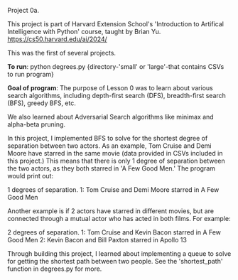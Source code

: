 Project 0a.

This project is part of Harvard Extension School's 'Introduction to Artifical Intelligence with Python' course, taught by Brian Yu.
https://cs50.harvard.edu/ai/2024/

This was the first of several projects.

**To run**:
python degrees.py {directory-'small' or 'large'-that contains CSVs to run program}

**Goal of program**:
The purpose of Lesson 0 was to learn about various search algorithms, including depth-first search (DFS), breadth-first search (BFS), greedy BFS, etc.

We also learned about Adversarial Search algorithms like minimax and alpha-beta pruning.

In this project, I implemented BFS to solve for the shortest degree of separation between two actors. As an example, Tom Cruise and Demi Moore have starred in the same movie (data provided in CSVs included in this project.) This means that there is only 1 degree of separation between the two actors, as they both starred in 'A Few Good Men.' The program would print out:

1 degrees of separation.
1: Tom Cruise and Demi Moore starred in A Few Good Men

Another example is if 2 actors have starred in different movies, but are connected through a mutual actor who has acted in both films. For example:

2 degrees of separation.
1: Tom Cruise and Kevin Bacon starred in A Few Good Men
2: Kevin Bacon and Bill Paxton starred in Apollo 13

Through building this project, I learned about implementing a queue to solve for getting the shortest path between two people. See the 'shortest_path' function in degrees.py for more.


